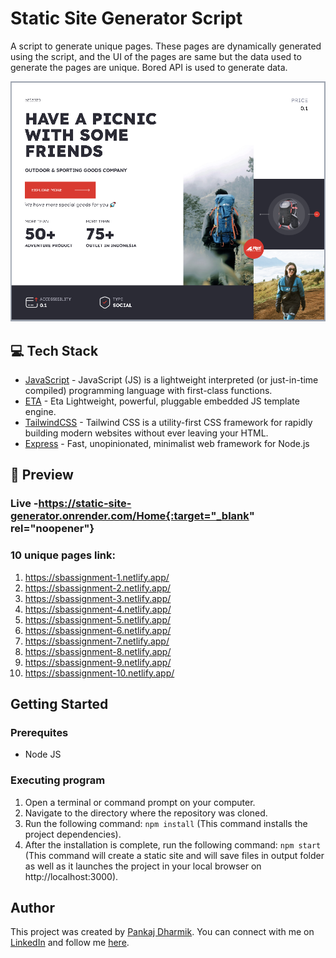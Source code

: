 # Static Site Generator Script


A script to generate unique pages. These pages are dynamically generated using the script, and the UI of the pages are same but the data used to generate the pages are unique. Bored API is used to generate data.

![Model](https://github.com/pankajdharmik4/static-site-generator/blob/9dfbf056d2d062b49ad902d2e1a41609fb3e65ee/static-site-generator.png)

## 💻 Tech Stack

- [JavaScript](https://developer.mozilla.org/en-US/docs/Web/JavaScript) - JavaScript (JS) is a lightweight interpreted (or just-in-time compiled) programming language with first-class functions.
- [ETA](https://eta.js.org/) - Eta Lightweight, powerful, pluggable embedded JS template engine.
- [TailwindCSS](https://tailwindcss.com) - Tailwind CSS is a utility-first CSS framework for rapidly building modern websites without ever leaving your HTML.
- [Express](https://expressjs.com/)  - Fast, unopinionated, minimalist web framework for Node.js

## 👀 Preview

### Live -https://static-site-generator.onrender.com/Home{:target="_blank" rel="noopener"}
### 10 unique pages link:
1.  https://sbassignment-1.netlify.app/
2.  https://sbassignment-2.netlify.app/
3.  https://sbassignment-3.netlify.app/
4.  https://sbassignment-4.netlify.app/
5.  https://sbassignment-5.netlify.app/
6.  https://sbassignment-6.netlify.app/
7.  https://sbassignment-7.netlify.app/
8.  https://sbassignment-8.netlify.app/
9.  https://sbassignment-9.netlify.app/
10.  https://sbassignment-10.netlify.app/

## Getting Started

### Prerequites

* Node JS


### Executing program

1. Open a terminal or command prompt on your computer.
2. Navigate to the directory where the repository was cloned.
3. Run the following command: `npm install` (This command installs the project dependencies).
4. After the installation is complete, run the following command: `npm start` (This command will create a static site and will save files in output folder as well as it launches the project in your local browser on http://localhost:3000).

## Author

This project was created by [Pankaj Dharmik](https://github.com/pankajdharmik4). You can connect with me on [LinkedIn](https://www.linkedin.com/in/pankaj-dharmik-210a20162/) and follow me [here](https://github.com/pankajdharmik4).
